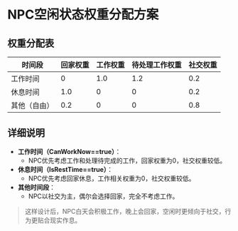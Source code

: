 # NPC空闲状态权重分配方案

## 权重分配表

| 时间段         | 回家权重 | 工作权重 | 待处理工作权重 | 社交权重 |
| -------------- | -------- | -------- | -------------- | -------- |
| 工作时间       | 0        | 1.0      | 1.2            | 0.2      |
| 休息时间       | 1.0      | 0        | 0              | 0.2      |
| 其他（自由）   | 0.2      | 0        | 0              | 0.8      |

## 详细说明

- **工作时间（CanWorkNow==true）**：
  - NPC优先考虑工作和处理待完成的工作，回家权重为0，社交权重较低。
- **休息时间（IsRestTime==true）**：
  - NPC优先考虑回家休息，工作相关权重为0，社交权重较低。
- **其他时间段**：
  - NPC以社交为主，偶尔会选择回家，完全不考虑工作。

> 这样设计后，NPC白天会积极工作，晚上会回家，空闲时更倾向于社交，行为更贴合现实作息。 
